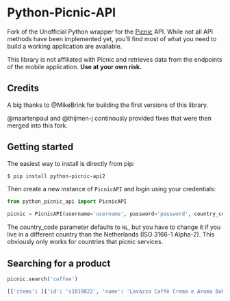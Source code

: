 # Python-Picnic-API

Fork of the Unofficial Python wrapper for the [Picnic](https://picnic.app) API. While not all API methods have been implemented yet, you'll find most of what you need to build a working application are available. 

This library is not affiliated with Picnic and retrieves data from the endpoints of the mobile application. **Use at your own risk.**

## Credits

A big thanks to @MikeBrink for building the first versions of this library.

@maartenpaul and @thijmen-j continously provided fixes that were then merged into this fork.

## Getting started

The easiest way to install is directly from pip:

```bash
$ pip install python-picnic-api2
```

Then create a new instance of `PicnicAPI` and login using your credentials:

```python
from python_picnic_api import PicnicAPI

picnic = PicnicAPI(username='username', password='password', country_code="NL")
```

The country_code parameter defaults to `NL`, but you have to change it if you live in a different country than the Netherlands (ISO 3166-1 Alpha-2). This obviously only works for countries that picnic services.

## Searching for a product

```python
picnic.search('coffee')
```

```python
[{'items': [{'id': 's1019822', 'name': 'Lavazza Caffè Crema e Aroma Bohnen', 'decorators': [], 'display_price': 1799, 'image_id': 'aecbf7d3b018025ec78daf5a1099b6842a860a2e3faeceec777c13d708ce442c', 'max_count': 99, 'unit_quantity': '1kg', 'sole_article_id': None}, ... ]}]
```